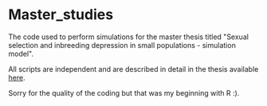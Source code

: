 # Master_studies

The code used to perform simulations for the master thesis titled "Sexual selection and inbreeding depression in small populations - simulation model".

All scripts are independent and are described in detail in the thesis available [here](https://www.ap.uj.edu.pl/diplomas/121116/).

Sorry for the quality of the coding but that was my beginning with R :).
